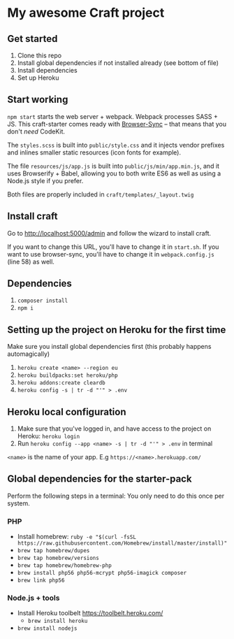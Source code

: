 # My awesome Craft project

## Get started

1. Clone this repo
2. Install global dependencies if not installed already (see bottom of file)
3. Install dependencies
4. Set up Heroku

## Start working

`npm start` starts the web server + webpack. Webpack processes SASS + JS. This craft-starter comes ready with [Browser-Sync](http://www.browsersync.io/) – that means that you don't *need* CodeKit.

The `styles.scss` is built into `public/style.css` and it injects vendor prefixes and inlines smaller static resources (icon fonts for example).

The file `resources/js/app.js` is built into `public/js/min/app.min.js`, and it uses Browserify + Babel, allowing you to both write ES6 as well as using a Node.js style if you prefer.

Both files are properly included in `craft/templates/_layout.twig`

## Install craft
Go to [http://localhost:5000/admin](http://localhost:5000/admin) and follow the wizard to install craft.

If you want to change this URL, you'll have to change it in `start.sh`. If you want to use browser-sync, you'll have to change it in `webpack.config.js` (line 58) as well.

## Dependencies

1. `composer install`
2. `npm i`

## Setting up the project on Heroku for the first time

Make sure you install global dependencies first (this probably happens automagically)

1. `heroku create <name> --region eu`
2. `heroku buildpacks:set heroku/php`
3. `heroku addons:create cleardb`
4. `heroku config -s | tr -d "'" > .env`

## Heroku local configuration

1. Make sure that you've logged in, and have access to the project on Heroku: `heroku login`
2. Run `heroku config --app <name> -s | tr -d "'" > .env` in terminal

`<name>` is the name of your app. E.g `https://<name>.herokuapp.com/`

## Global dependencies for the starter-pack

Perform the following steps in a terminal:
You only need to do this once per system.

### PHP
* Install homebrew: `ruby -e "$(curl -fsSL https://raw.githubusercontent.com/Homebrew/install/master/install)"`
* `brew tap homebrew/dupes`
* `brew tap homebrew/versions`
* `brew tap homebrew/homebrew-php`
* `brew install php56 php56-mcrypt php56-imagick composer`
* `brew link php56`

### Node.js + tools

* Install Heroku toolbelt <https://toolbelt.heroku.com/>
  * `brew install heroku`
* `brew install nodejs`
